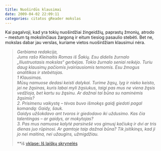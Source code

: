 ```yaml
---
title: Nuoširdūs klausimai
date: 2009-04-02 22:09:11
categories: citatos gReader mokslas
---
```


Kai pagalvoji, kad yra tokių nuoširdžiai žingeidžių, paprastų žmonių, atrodo – mestum tą mokslinčiaus žargoną ir eitum tiesiog pasaulio stebėti. Bet ne, mokslas dabar jau verslas, kuriame vietos nuoširdžiam klausimui nėra.

> *Gerbiama redakcija,*\
>  *Jums rašo Kleinaitis Romas iš Šakių. Esu didelis žurnalo „Iliustruotasis mokslas“ gerbėjas. Tokio žurnalo seniai reikėjo. Turiu daug klausimų pačiomis įvairiausiomis temomis. Esu žmogus analitikas ir stebėtojas.*\
>  *1 Klausimas.*\
>  *Mūsų namuose dedasi keisti dalykai. Turime žąsų, lyg ir nieko keisto, jei ne žąsinas, kuris labai myli žąsiukus, taigi pas mus ne viena žąsis vedžioja, bet kartu su žąsinu. Ar dažnai tai būna su naminėmis žąsimis?*\
>  *2. Prisimenu vaikystę – tėvas buvo išmokęs gaidį giedoti pagal komandą: Gaidy, šauk.*\
>  *Gaidys užšokdavo ant tvoros ir giedodavo iki uždusimo. Kas čia talentingas – ar gaidys, ar mokytojas?*\
>  *3. Pas mus namuose kalytė parsinešė vos gimusį kačiuką ir dvi ar tris dienas juo rūpinosi. Ar gamtoje taip dažnai būna? Tik įsitikinęs, kad ji jo nei maitina, nei užaugins, užmigdžiau.*
>
> **iš [vklase: Iš laiškų skrynelės](http://vklase.livejournal.com/120004.html)
